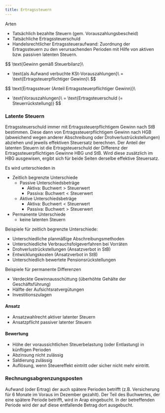 ```yaml
---
title: Ertragssteuern
---
```

Arten
- Tatsächlich bezahlte Steuern (gem. Vorauszahlungsbescheid)
- Tatsächliche Ertragssteuerschuld
- Handelsrechtlicher Ertragssteueraufwand: Zuordnung der Ertragssteuern zu den verursachenden Perioden mit Hilfe von aktiven bzw. passiven latenten Steuern.

$$
\text{Gewinn gemäß Steuerbilanz}\\
+ \text{als Aufwand verbuchte KSt-Vorauszahlungen}\\
= \text{Ertragsteuerpflichtiger Gewinn}\\
$$

$$
\text{Ertragssteuer (Anteil Ertragssteuerpflichtiger Gewinn)}\\
- \text{Vorauszahlungen}\\
= \text{Ertragsteuerschuld (= Steuerrückstellung)}
$$

### Latente Steuern
Ertragssteuerschuld immer mit Ertragssteuerpflichtigem Gewinn nach StB bestimmen. 
Diese dann von Ertragssteuerpflichtigem Gewinn nach HGB (abweichend wegen anderer Abschreibung oder Drohverlustrückstellungen) abziehen und jeweils effektiven Steuersatz berechnen.
Der Anteil der latenten Steuern ist die Ertragsteuerschuld der Differenz der Ertragssteuerpflichtigen Gewinne HBG und StB.
Wird diese zusätzlich im HBG ausgewisen, ergibt sich für beide Seiten derselbe effektive Steuersatz.

Es wird unterschieden in
- Zeitlich begrenzte Unterschiede
  - Passive Unterschiedsbeträge
    - Aktiva: $\text{Buchwert} \gt \text{Steuerwert}$
    - Passiva: $\text{Buchwert} \lt \text{Steuerwert}$
  - Aktive Unterschiedsbeträge
    - Aktiva: $\text{Buchwert} \lt \text{Steuerwert}$
    - Passiva: $\text{Buchwert} \gt \text{Steuerwert}$
- Permanente Unterschiede
  - keine latenten Steuern

Beispiele für zeitlich begrenzte Unterschiede:
- Unterschiedliche planmäßige Abschreibungsmethoden
- Unterschiedliche Verbrauchsfolgeverfahren bei Vorräten
- Drohverlustrückstellungen (Ansatzverbot in StB)
- Entwicklungskosten (Ansatzverbot in StB)
- Unterschiedlich bewertete Pensionsrückstellungen

Beispiele für permanente Differenzen
- Verdeckte Gewinnausschüttung (überhöhte Gehälte der Geschäftsführung)
- Hälfte der Aufsichtsratvergütungen
- Investitionszulagen

#### Ansatz
- Ansatzwahlrecht aktiver latenter Steuern
- Ansatzpflicht passiver latenter Steuern

#### Bewertung
- Höhe der voraussichtlichen Steuerbelastung (oder Entlastung) in künftigen Perioden
- Abzinsung nicht zulässig
- Saldierung zulässig
- Auflösung, wenn Steuereffekt eintritt oder sicher nicht mehr eintritt.

### Rechnungsabgrenzungsposten
Aufwand (oder Ertrag) der auch spätere Perioden betrifft (z.B. Versicherung für 6 Monate im Voraus im Dezember gezahlt).
Der Teil des Buchwertes, der eine spätere Periode betrifft, wird in Arap eingebucht.
In der betreffenden Periode wird der auf diese entfallende Betrag dort ausgebucht.
